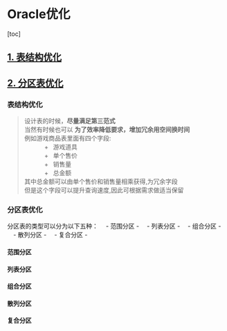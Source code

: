 # Oracle优化
[toc]
## [1. 表结构优化](#表结构优化)
## [2. 分区表优化](#分区表优化)

### 表结构优化
> 设计表的时候，**尽量满足第三范式** <br/>
> 当然有时候也可以 **为了效率降低要求，增加冗余用空间换时间** <br/>
> 例如游戏商品表里面有四个字段:  <br/>
> &emsp;&emsp;&emsp;    +&ensp; 游戏道具   <br/>
> &emsp;&emsp;&emsp;    +&ensp; 单个售价   <br/>
> &emsp;&emsp;&emsp;    +&ensp; 销售量     <br/>
> &emsp;&emsp;&emsp;    +&ensp; 总金额     <br/>
> 其中总金额可以由单个售价和销售量相乘获得,为冗余字段 <br/>
> 但是这个字段可以提升查询速度,因此可根据需求做适当保留 <br/>

### 分区表优化
分区表的类型可以分为以下五种：
&emsp;- 范围分区 -
&emsp;- 列表分区 -
&emsp;- 组合分区 -
&emsp;- 散列分区 -
&emsp;- 复合分区 -

#### 范围分区
#### 列表分区
#### 组合分区
#### 散列分区
#### 复合分区









